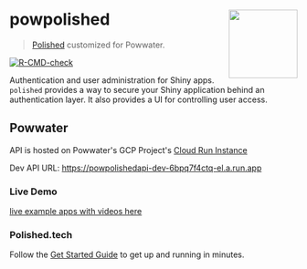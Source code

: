 # powpolished <img src="inst/assets/images/polished_logo_transparent.png" align="right" width="120" />

> [Polished](https://github.com/tychobra/polished) customized for Powwater.

<!-- badges: start -->
[![R-CMD-check](https://github.com/Tychobra/polished/workflows/R-CMD-check/badge.svg)](https://github.com/powwater/powpolished/actions)
<!-- badges: end -->

Authentication and user administration for Shiny apps.  `polished` provides a way to secure your Shiny application behind an authentication layer.  It also provides a UI for controlling user access. 

## Powwater

API is hosted on Powwater's GCP Project's [Cloud Run Instance](https://console.cloud.google.com/run/detail/asia-south1/powpolishedapi-dev/metrics?authuser=1&project=powwater)

Dev API URL: <https://powpolishedapi-dev-6bpq7f4ctq-el.a.run.app>

### Live Demo

[live example apps with videos here](https://polished.tech/examples)

### Polished.tech

Follow the [Get Started Guide](https://polished.tech/docs/01-get-started) to get up and running in minutes.
